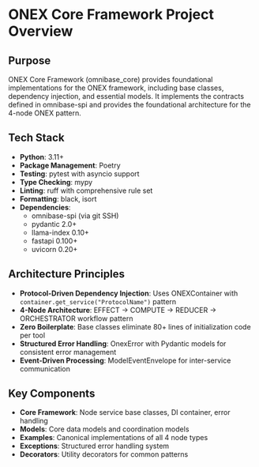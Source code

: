 # ONEX Core Framework Project Overview

## Purpose
ONEX Core Framework (omnibase_core) provides foundational implementations for the ONEX framework, including base classes, dependency injection, and essential models. It implements the contracts defined in omnibase-spi and provides the foundational architecture for the 4-node ONEX pattern.

## Tech Stack
- **Python**: 3.11+
- **Package Management**: Poetry
- **Testing**: pytest with asyncio support
- **Type Checking**: mypy
- **Linting**: ruff with comprehensive rule set
- **Formatting**: black, isort
- **Dependencies**:
  - omnibase-spi (via git SSH)
  - pydantic 2.0+
  - llama-index 0.10+
  - fastapi 0.100+
  - uvicorn 0.20+

## Architecture Principles
- **Protocol-Driven Dependency Injection**: Uses ONEXContainer with `container.get_service("ProtocolName")` pattern
- **4-Node Architecture**: EFFECT → COMPUTE → REDUCER → ORCHESTRATOR workflow pattern
- **Zero Boilerplate**: Base classes eliminate 80+ lines of initialization code per tool
- **Structured Error Handling**: OnexError with Pydantic models for consistent error management
- **Event-Driven Processing**: ModelEventEnvelope for inter-service communication

## Key Components
- **Core Framework**: Node service base classes, DI container, error handling
- **Models**: Core data models and coordination models
- **Examples**: Canonical implementations of all 4 node types
- **Exceptions**: Structured error handling system
- **Decorators**: Utility decorators for common patterns
